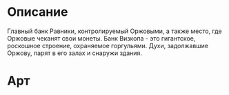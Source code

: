 # Описание
Главный банк Равники, контролируемый Оржовыми, а также место, где Оржовые чеканят свои монеты. Банк Визкопа - это гигантское, роскошное строение, охраняемое горгульями. Духи, задолжавшие Оржову, парят в его залах и снаружи здания.
# Арт

